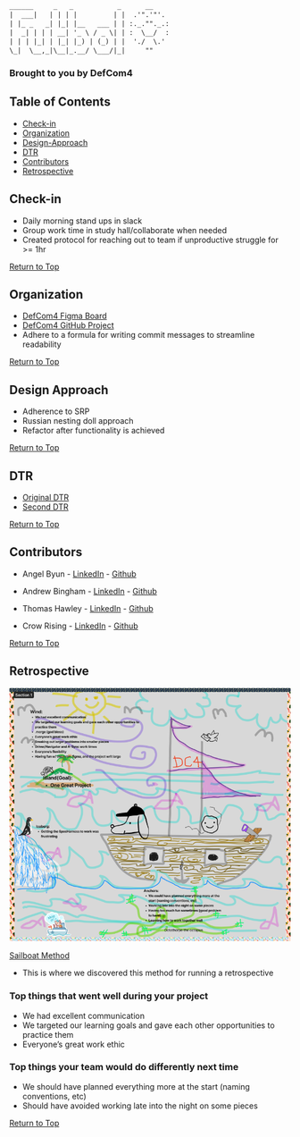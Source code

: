 ```
______     _   _           _      __
|  ___|   | | | |         | |  .'".'"'.
| |_ _   _| |_| |__   ___ | | :._.""._.:
|  _| | | | __| '_ \ / _ \| | :  \__/  :
| | | |_| | |_| |_) | (_) | |  './  \.'
\_|  \__,_|\__|_.__/ \___/|_|     ""
```
### Brought to you by DefCom4

## Table of Contents 
- [Check-in](#check-in)
- [Organization](#organization)
- [Design-Approach](#design-approach)
- [DTR](#dtr)
- [Contributors](#contributors)
- [Retrospective](#retrospective)


## Check-in
- Daily morning stand ups in slack
- Group work time in study hall/collaborate when needed
- Created protocol for reaching out to team if unproductive struggle for >= 1hr

[Return to Top](#table-of-conents)

## Organization
- [DefCom4 Figma Board](https://www.figma.com/file/KlqoaiCb4qATpYk1rt6UUV/Futbol?node-id=0%3A1&t=YJCr2TCN91YUfkQH-0)
- [DefCom4 GitHub Project](https://github.com/users/andrew-bingham1/projects/1/views/2)
- Adhere to a formula for writing commit messages to streamline readability

[Return to Top](#table-of-conents)

## Design Approach
- Adherence to SRP
- Russian nesting doll approach
- Refactor after functionality is achieved

[Return to Top](#table-of-conents)

## DTR
- [Original DTR](https://docs.google.com/document/d/1mXX4xO6k7aFdUO3jWYz3Tc7ONjrx3_nEftG3Vrv3wkc/edit#)
- [Second DTR](https://docs.google.com/document/d/1dsquJocsr7bqSM_DtHpanRetoTp94kxvl0w0n0TGJl0/edit?usp=sharing)

[Return to Top](#table-of-conents)

## Contributors
- Angel Byun - [LinkedIn](https://www.linkedin.com/in/angel-byun-a0274a267/) - [Github](https://github.com/angelbyun)

- Andrew Bingham - [LinkedIn](https://www.linkedin.com/in/andrew-b-59321017b/) - [Github](https://github.com/andrew-bingham1)

- Thomas Hawley - [LinkedIn](https://www.linkedin.com/in/thomas-hawley-901612123/) - [Github](https://github.com/thawley2)

- Crow Rising - [LinkedIn](https://www.linkedin.com/in/crowrising/) - [Github](https://github.com/CrowRising)

[Return to Top](#table-of-conents)

## Retrospective 
![Retro](retro.png)

[Sailboat Method](https://thedigitalprojectmanager.com/projects/leadership-team-management/how-run-sprint-retrospective/#sailboat-method) 
- This is where we discovered this method for running a retrospective

### Top things that went well during your project 
- We had excellent communication 
- We targeted our learning goals and gave each other opportunities to practice them 
- Everyone’s great work ethic
### Top things your team would do differently next time
- We should have planned everything more at the start (naming conventions, etc)
- Should have avoided working late into the night on some pieces 

[Return to Top](#table-of-conents)